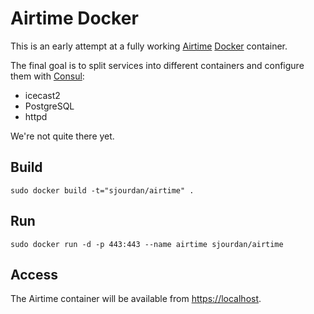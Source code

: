 # Airtime Docker

This is an early attempt at a fully working [Airtime](https://www.sourcefabric.org/en/airtime/) [Docker](https://www.docker.com/) container.

The final goal is to split services into different containers and configure them with [Consul](https://consul.io/):

* icecast2
* PostgreSQL
* httpd

We're not quite there yet.

## Build

    sudo docker build -t="sjourdan/airtime" .

## Run

    sudo docker run -d -p 443:443 --name airtime sjourdan/airtime

## Access

The Airtime container will be available from [https://localhost](https://localhost:443).

